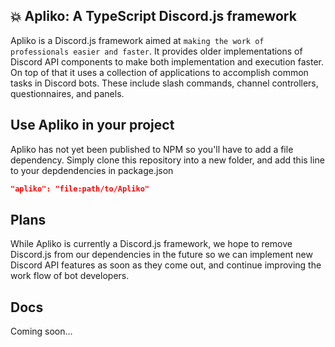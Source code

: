 ## 💥 Apliko: A TypeScript Discord.js framework

Apliko is a Discord.js framework aimed at ```making the work of professionals easier and faster```. It provides older implementations of Discord API components to make both implementation and execution faster. On top of that it uses a collection of applications to accomplish common tasks in Discord bots. These include slash commands, channel controllers, questionnaires, and panels. 

## Use Apliko in your project
Apliko has not yet been published to NPM so you'll have to add a file dependency. Simply clone this repository into a new folder, and add this line to your depdendencies in package.json
```json
"apliko": "file:path/to/Apliko"
```

## Plans
While Apliko is currently a Discord.js framework, we hope to remove Discord.js from our dependencies in the future so we can implement new Discord API features as soon as they come out, and continue improving the work flow of bot developers.

## Docs
Coming soon...
